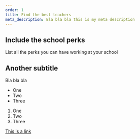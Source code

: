 ```yaml
---
order: 1
title: Find the best teachers
meta_description: Bla bla bla this is my meta description
---
```

## Include the school perks
List all the perks you can have working at your school

## Another subtitle
Bla bla bla

* One
* Two
* Three

1. One
2. Two
3. Three

[This is a link](http://example.com)
